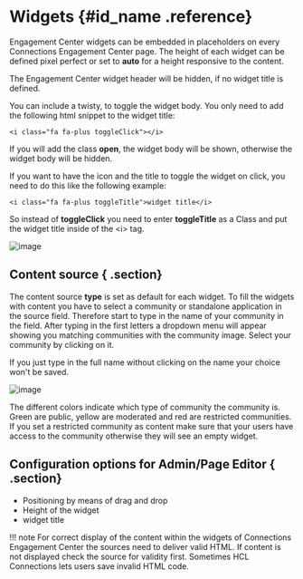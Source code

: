# Widgets {#id_name .reference}

Engagement Center widgets can be embedded in placeholders on every Connections Engagement Center page. The height of each widget can be defined pixel perfect or set to **auto** for a height responsive to the content.

The Engagement Center widget header will be hidden, if no widget title is defined.

You can include a twisty, to toggle the widget body. You only need to add the following html snippet to the widget title:

```
<i class="fa fa-plus toggleClick"></i>
```

If you will add the class **open**, the widget body will be shown, otherwise the widget body will be hidden.

If you want to have the icon and the title to toggle the widget on click, you need to do this like the following example:

```
<i class="fa fa-plus toggleTitle">widget title</i>
```

So instead of **toggleClick** you need to enter **toggleTitle** as a Class and put the widget title inside of the <i\> tag.

![image](images/image037.png)

## Content source { .section}

The content source **type** is set as default for each widget. To fill the widgets with content you have to select a community or standalone application in the source field. Therefore start to type in the name of your community in the field. After typing in the first letters a dropdown menu will appear showing you matching communities with the community image. Select your community by clicking on it.

If you just type in the full name without clicking on the name your choice won't be saved.

![image](images/image038.png)

The different colors indicate which type of community the community is. Green are public, yellow are moderated and red are restricted communities. If you set a restricted community as content make sure that your users have access to the community otherwise they will see an empty widget.

## Configuration options for Admin/Page Editor { .section}

-   Positioning by means of drag and drop
-   Height of the widget
-   widget title

!!! note
    For correct display of the content within the widgets of Connections Engagement Center the sources need to deliver valid HTML. If content is not displayed check the source for validity first. Sometimes HCL Connections lets users save invalid HTML code.

